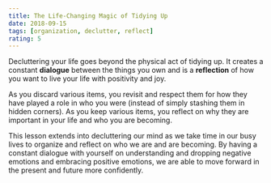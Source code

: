```yaml
---
title: The Life-Changing Magic of Tidying Up
date: 2018-09-15
tags: [organization, declutter, reflect]
rating: 5
---
```


Decluttering your life goes beyond the physical act of tidying up. It creates a constant **dialogue** between the things you own and is a **reflection** of how you want to live your life with positivity and joy.

As you discard various items, you revisit and respect them for how they have played a role in who you were (instead of simply stashing them in hidden corners). As you keep various items, you reflect on why they are important in your life and who you are becoming.

This lesson extends into decluttering our mind as we take time in our busy lives to organize and reflect on who we are and are becoming. By having a constant dialogue with yourself on understanding and dropping negative emotions and embracing positive emotions, we are able to move forward in the present and future more confidently.
